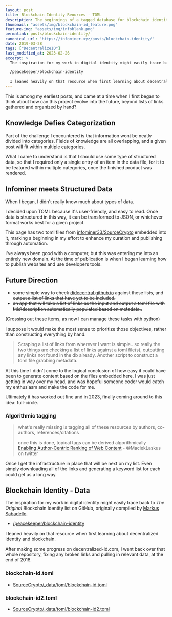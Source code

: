 ```yaml
---
layout: post
title: Blockchain Identity Reources - TOML
description: The beginnings of a tagged database for blockchain identity related resources.
thumbnail: "assets/img/blockchain-id_feature.png"
feature-img: "assets/img/infoblank.png"
permalink: posts/blockchain-identity/
canonical_url: 'https://infominer.xyz/posts/blockchain-identity/'
date: 2019-03-28
tags: ["DecentralizeID"]
last_modified_at: 2023-02-26
excerpt: > 
  The inspiration for my work in digital identity might easily trace back to The Original Blockchain Identity list on GitHub, originally compiled by Markus Sabadello.

  /peacekeeper/blockchain-identity 
  
  I leaned heavily on that resource when first learning about decentralized identity and blockchain. 
---
```


This is among my earliest posts, and came at a time when I first began to think about how can this project evolve into the future, beyond lists of links gathered and organized by hand?

## Knowledge Defies Categorization

Part of the challenge I encountered is that information wont be neatly divided into categories. Fields of knowledge are all overlapping, and a given post will fit within multiple categories.

What I came to understand is that I should use some type of structured data, so that I required only a single entry of an item in the data file, for it to be featured within multiple categories, once the finished product was rendered.

## Infominer meets Structured Data

When I began, I didn't really know much about types of data.

I decided upon TOML because it's user-friendly, and easy to read. Once data is structured in this way, it can be transformed to JSON, or whichever format works best for a given project.

This page has two toml files from [infominer33/SourceCrypto](https://github.com/infominer33/SourceCrypto) embedded into it, marking a beginning in my effort to enhance my curation and publishing through automation.

I've always been good with a computer, but this was entering me into an entirely new domain. At the time of publication is when I began learning how to publish websites and use developers tools.

## Future Direction

* ~~some simple way to check [didecentral.github.io](https://decentralized-id.com) against these lists, and output a list of links that have yet to be included.~~
* ~~an app that will take a list of links as the input and output a toml file with title\description automatically populated based on metadata..~~

(Crossing out these items, as now I can manage these tasks with python)

I suppose it would make the most sense to prioritize those objectives, rather than constructing everything by hand.

> Scraping a list of links from wherever I want is simple.. so really the two things are checking a list of links against a toml file(s), outputting any links not found in the db already. Another script to construct a toml file grabbing metadata.

At this time I didn't come to the logical conclusion of how easy it could have been to generate content based on the files embedded here. I was just getting in way over my head, and was hopeful someone coder would catch my enthusiasm and make the code for me.

Ultimately it has worked out fine and in 2023, finally coming around to this idea: full-circle.

### Algorithmic tagging

> what's really missing is tagging all of these resources by authors, co-authors, references/citations
>
> once this is done, topical tags can be derived algorithmically\
> [Enabling Author-Centric Ranking of Web Content](http://citeseerx.ist.psu.edu/viewdoc/download?doi=10.1.1.397.8960&rep=rep1&type=pdf) - @MaciekLaskus on twitter

Once I get the infrastructure in place that will be next on my list. Even simply downloading all of the links and generating a keyword list for each could get us a long way.

## Blockchain Identity - Data

The inspiration for my work in digital identity might easily trace back to *The Original* Blockchain Identity list on GitHub, originally compiled by [Markus Sabadello](https://github.com/peacekeeper/).

- [/peacekeeper/blockchain-identity](https://github.com/peacekeeper/blockchain-identity)
  
I leaned heavily on that resource when first learning about decentralized identity and blockchain. 
  
After making some progress on decentralized-id.com, I went back over that whole repository, fixing any broken links and pulling in relevant data, at the end of 2018.

### blockchain-id.toml

* [SourceCrypto/_data/toml/blockchain-id.toml](https://github.com/infominer33/SourceCrypto/blob/master/_data/toml/blockchain-id.toml)

<script src="https://gist.github.com/infominer33/69dc7970a4ff9503de38916c46034bf6.js"></script>

### blockchain-id2.toml

* [SourceCrypto/_data/toml/blockchain-id2.toml](https://github.com/infominer33/SourceCrypto/blob/master/_data/toml/blockchain-id2.toml)

<script src="https://gist.github.com/infominer33/22a0ea812f04459f88a5418ffde1a32c.js"></script>